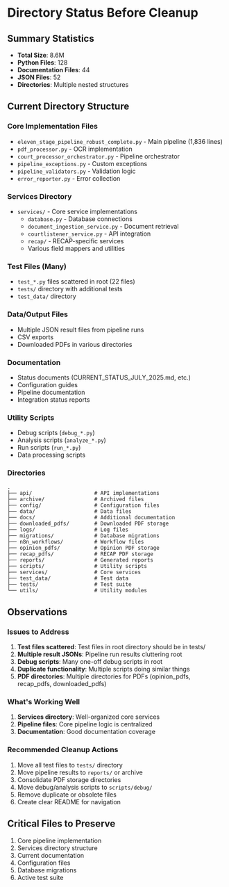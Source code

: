 # Directory Status Before Cleanup

## Summary Statistics
- **Total Size**: 8.6M
- **Python Files**: 128
- **Documentation Files**: 44
- **JSON Files**: 52
- **Directories**: Multiple nested structures

## Current Directory Structure

### Core Implementation Files
- `eleven_stage_pipeline_robust_complete.py` - Main pipeline (1,836 lines)
- `pdf_processor.py` - OCR implementation
- `court_processor_orchestrator.py` - Pipeline orchestrator
- `pipeline_exceptions.py` - Custom exceptions
- `pipeline_validators.py` - Validation logic
- `error_reporter.py` - Error collection

### Services Directory
- `services/` - Core service implementations
  - `database.py` - Database connections
  - `document_ingestion_service.py` - Document retrieval
  - `courtlistener_service.py` - API integration
  - `recap/` - RECAP-specific services
  - Various field mappers and utilities

### Test Files (Many)
- `test_*.py` files scattered in root (22 files)
- `tests/` directory with additional tests
- `test_data/` directory

### Data/Output Files
- Multiple JSON result files from pipeline runs
- CSV exports
- Downloaded PDFs in various directories

### Documentation
- Status documents (CURRENT_STATUS_JULY_2025.md, etc.)
- Configuration guides
- Pipeline documentation
- Integration status reports

### Utility Scripts
- Debug scripts (`debug_*.py`)
- Analysis scripts (`analyze_*.py`)
- Run scripts (`run_*.py`)
- Data processing scripts

### Directories
```
.
├── api/                    # API implementations
├── archive/                # Archived files
├── config/                 # Configuration files
├── data/                   # Data files
├── docs/                   # Additional documentation
├── downloaded_pdfs/        # Downloaded PDF storage
├── logs/                   # Log files
├── migrations/             # Database migrations
├── n8n_workflows/          # Workflow files
├── opinion_pdfs/           # Opinion PDF storage
├── recap_pdfs/             # RECAP PDF storage
├── reports/                # Generated reports
├── scripts/                # Utility scripts
├── services/               # Core services
├── test_data/              # Test data
├── tests/                  # Test suite
└── utils/                  # Utility modules
```

## Observations

### Issues to Address
1. **Test files scattered**: Test files in root directory should be in tests/
2. **Multiple result JSONs**: Pipeline run results cluttering root
3. **Debug scripts**: Many one-off debug scripts in root
4. **Duplicate functionality**: Multiple scripts doing similar things
5. **PDF directories**: Multiple directories for PDFs (opinion_pdfs, recap_pdfs, downloaded_pdfs)

### What's Working Well
1. **Services directory**: Well-organized core services
2. **Pipeline files**: Core pipeline logic is centralized
3. **Documentation**: Good documentation coverage

### Recommended Cleanup Actions
1. Move all test files to `tests/` directory
2. Move pipeline results to `reports/` or archive
3. Consolidate PDF storage directories
4. Move debug/analysis scripts to `scripts/debug/`
5. Remove duplicate or obsolete files
6. Create clear README for navigation

## Critical Files to Preserve
1. Core pipeline implementation
2. Services directory structure
3. Current documentation
4. Configuration files
5. Database migrations
6. Active test suite